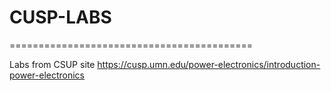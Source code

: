 # CUSP-LABS
==========================================

Labs from CSUP site https://cusp.umn.edu/power-electronics/introduction-power-electronics
